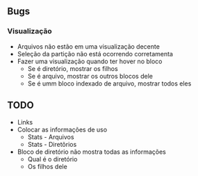 ## Bugs

### Visualização
- Arquivos não estão em uma visualização decente
- Seleção da partição não está ocorrendo corretamenta
- Fazer uma visualização quando ter hover no bloco
  - Se é diretório, mostrar os filhos
  - Se é arquivo, mostrar os outros blocos dele
  - Se é umm bloco indexado de arquivo, mostrar todos eles

## TODO
- Links
- Colocar as informações de uso
  - Stats - Arquivos
  - Stats - Diretõrios
- Bloco de diretório não mostra todas as informações
  - Qual é o diretório
  - Os filhos dele
